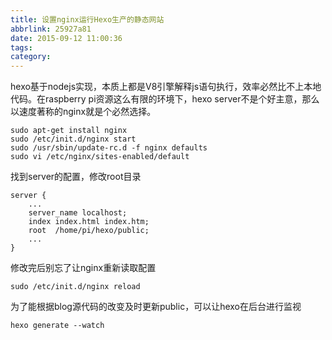 ```yaml
---
title: 设置nginx运行Hexo生产的静态网站
abbrlink: 25927a81
date: 2015-09-12 11:00:36
tags:
category:
---
```

hexo基于nodejs实现，本质上都是V8引擎解释js语句执行，效率必然比不上本地代码。在raspberry pi资源这么有限的环境下，hexo server不是个好主意，那么以速度著称的nginx就是个必然选择。
```
sudo apt-get install nginx
sudo /etc/init.d/nginx start
sudo /usr/sbin/update-rc.d -f nginx defaults
sudo vi /etc/nginx/sites-enabled/default
```
找到server的配置，修改root目录
```
server {
    ...
    server_name localhost;
    index index.html index.htm;
    root  /home/pi/hexo/public;
    ...
}
```
修改完后别忘了让nginx重新读取配置
```
sudo /etc/init.d/nginx reload
```
为了能根据blog源代码的改变及时更新public，可以让hexo在后台进行监视
```
hexo generate --watch
```
